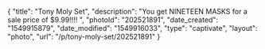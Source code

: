 {
    "title": "Tony Moly Set",
    "description": "You get NINETEEN MASKS for a sale price of $9.99!!!! ",
    "photoId": "202521891",
    "date_created": "1549915879",
    "date_modified": "1549916033",
    "type": "captivate",
    "layout": "photo",
    "url": "\/p\/tony-moly-set\/202521891"
}